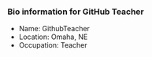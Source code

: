 ### Bio information for GitHub Teacher

- Name: GithubTeacher
- Location: Omaha, NE
- Occupation: Teacher
